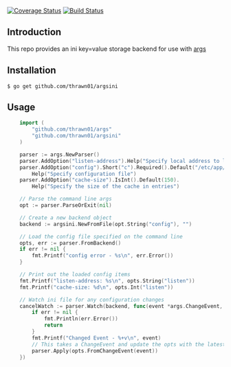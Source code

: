 [![Coverage Status](https://img.shields.io/coveralls/thrawn01/args-etcd.svg)](https://coveralls.io/github/thrawn01/args-etcd)
[![Build Status](https://img.shields.io/travis/thrawn01/args-etcd/master.svg)](https://travis-ci.org/thrawn01/args-etcd)

## Introduction
This repo provides an ini key=value storage backend for use with
 [args](http://github.com/thrawn01/args)

## Installation
```
$ go get github.com/thrawn01/argsini
```

## Usage
```go
    import (
    	"github.com/thrawn01/args"
        "github.com/thrawn01/argsini"
    )

	parser := args.NewParser()
	parser.AddOption("listen-address").Help("Specify local address to listen on")
	parser.AddOption("config").Short("c").Required().Default("/etc/app/config.ini").
	    Help("Specify configuration file")
	parser.AddOption("cache-size").IsInt().Default(150).
	    Help("Specify the size of the cache in entries")

	// Parse the command line args
	opt := parser.ParseOrExit(nil)

    // Create a new backend object
    backend := argsini.NewFromFile(opt.String("config"), "")

    // Load the config file specified on the command line
    opts, err := parser.FromBackend()
	if err != nil {
		fmt.Printf("config error - %s\n", err.Error())
	}

    // Print out the loaded config items
    fmt.Printf("listen-address: %s\n", opts.String("listen"))
    fmt.Printf("cache-size: %d\n", opts.Int("listen"))

    // Watch ini file for any configuration changes
    cancelWatch := parser.Watch(backend, func(event *args.ChangeEvent, err error) {
        if err != nil {
            fmt.Println(err.Error())
            return
        }
        fmt.Printf("Changed Event - %+v\n", event)
        // This takes a ChangeEvent and update the opts with the latest changes
        parser.Apply(opts.FromChangeEvent(event))
    })
```
